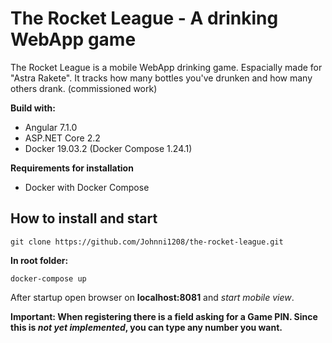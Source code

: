 # The Rocket League - A drinking WebApp game
The Rocket League is a mobile WebApp drinking game. Espacially made for "Astra Rakete". It tracks how many bottles you've drunken and how many others drank. (commissioned work)

**Build with:**
- Angular 7.1.0
- ASP.NET Core 2.2
- Docker 19.03.2 (Docker Compose 1.24.1)


**Requirements for installation**
- Docker with Docker Compose

## How to install and start
```
git clone https://github.com/Johnni1208/the-rocket-league.git
```
**In root folder:**
```
docker-compose up
```

After startup open browser on **localhost:8081** and *start mobile view*.

**Important: When registering there is a field asking for a Game PIN. Since this is *not yet implemented*, you can type any number you want.**
